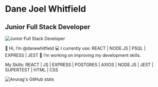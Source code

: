 # Dane Joel Whitfield
## Junior Full Stack Developer
![Junior Full Stack Developer](https://media-exp1.licdn.com/dms/image/C4E16AQHlOm5tqjFNoA/profile-displaybackgroundimage-shrink_200_800/0/1641643823987?e=1653523200&v=beta&t=Gi5v2iFN5WdjK2T5wg1K2pLtr1G9yoUC2zl1b4iGIsM)

👋 Hi, I’m @danewhitfield
💻 I currently use: REACT | NODE.JS | PSQL | EXPRESS | JEST
🌱 I’m working on improving my development skills.

My Skills: REACT | JS | EXPRESS | POSTGRES | AXIOS | NODE.JS | JEST | SUPERTEST | HTML | CSS

![Anurag's GitHub stats](https://github-readme-stats.vercel.app/api?username=danewhitfield&show_icons=true&theme=radical)
